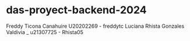 # das-proyect-backend-2024
Freddy Ticona Canahuire  U20202269  -  freddytc
Luciana Rhista Gonzales Valdivia _ u21307725 - Rhista05
